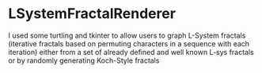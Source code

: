 # LSystemFractalRenderer
I used some turtling and tkinter to allow users to graph L-System fractals (iterative fractals based on permuting characters in a sequence with each iteration) either from a set of already defined and well known L-sys fractals or by randomly generating Koch-Style fractals
